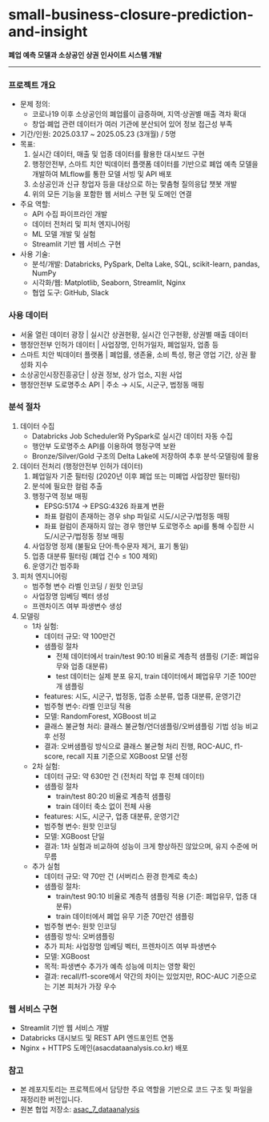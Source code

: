 # small-business-closure-prediction-and-insight
**폐업 예측 모델과 소상공인 상권 인사이트 시스템 개발** 

---

### 프로젝트 개요 
- 문제 정의: 
    - 코로나19 이후 소상공인의 폐업률이 급증하며, 지역·상권별 매출 격차 확대  
    - 창업·폐업 관련 데이터가 여러 기관에 분산되어 있어 정보 접근성 부족  
- 기간/인원: 2025.03.17 ~ 2025.05.23 (3개월) / 5명 
- 목표:  
    1. 실시간 데이터, 매출 및 업종 데이터를 활용한 대시보드 구현
    2. 행정안전부, 스마트 치안 빅데이터 플랫폼 데이터를 기반으로 폐업 예측 모델을 개발하여 MLflow를 통한 모델 서빙 및 API 배포
    3. 소상공인과 신규 창업자 등을 대상으로 하는 맞춤형 질의응답 챗봇 개발   
    4. 위의 모든 기능을 포함한 웹 서비스 구현 및 도메인 연결  
- 주요 역할: 
    - API 수집 파이프라인 개발
    - 데이터 전처리 및 피처 엔지니어링  
    - ML 모델 개발 및 실험
    - Streamlit 기반 웹 서비스 구현   
- 사용 기술: 
    - 분석/개발: Databricks, PySpark, Delta Lake, SQL, scikit-learn, pandas, NumPy  
    - 시각화/웹: Matplotlib, Seaborn, Streamlit, Nginx
    - 협업 도구: GitHub, Slack  


### 사용 데이터 
- 서울 열린 데이터 광장 | 실시간 상권현황, 실시간 인구현황, 상권별 매출 데이터 
- 행정안전부 인허가 데이터 | 사업장명, 인허가일자, 폐업일자, 업종 등 
- 스마트 치안 빅데이터 플랫폼 | 폐업률, 생존율, 소비 특성, 평균 영업 기간, 상권 활성화 지수 
- 소상공인시장진흥공단 | 상권 정보, 상가 업소, 지원 사업  
- 행정안전부 도로명주소 API | 주소 → 시도, 시군구, 법정동 매핑 


### 분석 절차 
1. 데이터 수집 
    - Databricks Job Scheduler와 PySpark로 실시간 데이터 자동 수집 
    - 행안부 도로명주소 API를 이용하여 행정구역 보완  
    - Bronze/Silver/Gold 구조의 Delta Lake에 저장하여 추후 분석·모델링에 활용  
2. 데이터 전처리 (행정안전부 인허가 데이터)  
    1. 폐업일자 기준 필터링 (2020년 이후 폐업 또는 미폐업 사업장만 필터링) 
    2. 분석에 필요한 컬럼 추출  
    3. 행정구역 정보 매핑  
        - EPSG:5174 → EPSG:4326 좌표계 변환 
        - 좌표 컬럼이 존재하는 경우 shp 파일로 시도/시군구/법정동 매핑 
        - 좌표 컬럼이 존재하지 않는 경우 행안부 도로명주소 api를 통해 수집한 시도/시군구/법정동 정보 매핑  
    4. 사업장명 정제 (불필요 단어·특수문자 제거, 표기 통일)  
    5. 업종 대분류 필터링 (폐업 건수 ≤ 100 제외) 
    6. 운영기간 범주화  
3. 피처 엔지니어링  
    - 범주형 변수 라벨 인코딩 / 원핫 인코딩  
    - 사업장명 임베딩 벡터 생성  
    - 프렌차이즈 여부 파생변수 생성 
4. 모델링 
    - 1차 실험: 
        - 데이터 규모: 약 100만건 
        - 샘플링 절차
            - 전체 데이터에서 train/test 90:10 비율로 계층적 샘플링 (기준: 폐업유무와 업종 대분류)
            - test 데이터는 실제 분포 유지, train 데이터에서 폐업유무 기준 100만개 샘플링  
        - features: 시도, 시군구, 법정동, 업종 소분류, 업종 대분류, 운영기간  
        - 범주형 변수: 라벨 인코딩 적용 
        - 모델: RandomForest, XGBoost 비교  
        - 클래스 불균형 처리: 클래스 불균형/언더샘플링/오버샘플링 기법 성능 비교 후 선정  
        - 결과: 오버샘플링 방식으로 클래스 불균형 처리 진행, ROC-AUC, f1-score, recall 지표 기준으로 XGBoost 모델 선정 
    - 2차 실험: 
        - 데이터 규모: 약 630만 건 (전처리 작업 후 전체 데이터) 
        - 샘플링 절차
            - train/test 80:20 비율로 계층적 샘플링
            - train 데이터 축소 없이 전체 사용  
        - features: 시도, 시군구, 업종 대분류, 운영기간 
        - 범주형 변수: 원핫 인코딩  
        - 모델: XGBoost 단일 
        - 결과: 1차 실험과 비교하여 성능이 크게 향상하진 않았으며, 유지 수준에 머무름 
    - 추가 실험 
        - 데이터 규모: 약 70만 건 (서버리스 환경 한계로 축소)
        - 샘플링 절차: 
            - train/test 90:10 비율로 계층적 샘플링 적용 (기준: 폐업유무, 업종 대분류)
            - train 데이터에서 폐업 유무 기준 70만건 샘플링 
        - 범주형 변수: 원핫 인코딩 
        - 샘플링 방식: 오버샘플링  
        - 추가 피처: 사업장명 임베딩 벡터, 프렌차이즈 여부 파생변수 
        - 모델: XGBoost 
        - 목적: 파생변수 추가가 예측 성능에 미치는 영향 확인  
        - 결과: recall/f1-score에서 약간의 차이는 있었지만, ROC-AUC 기준으로는 기본 피처가 가장 우수 

### 웹 서비스 구현 
- Streamlit 기반 웹 서비스 개발
- Databricks 대시보드 및 REST API 엔드포인트 연동
- Nginx + HTTPS 도메인(asacdataanalysis.co.kr) 배포

### 참고 
- 본 레포지토리는 프로젝트에서 담당한 주요 역할을 기반으로 코드 구조 및 파일을 재정리한 버전입니다. 
- 원본 협업 저장소: [asac_7_dataanalysis](https://github.com/da-analysis/asac_7_dataanalysis.git) 



